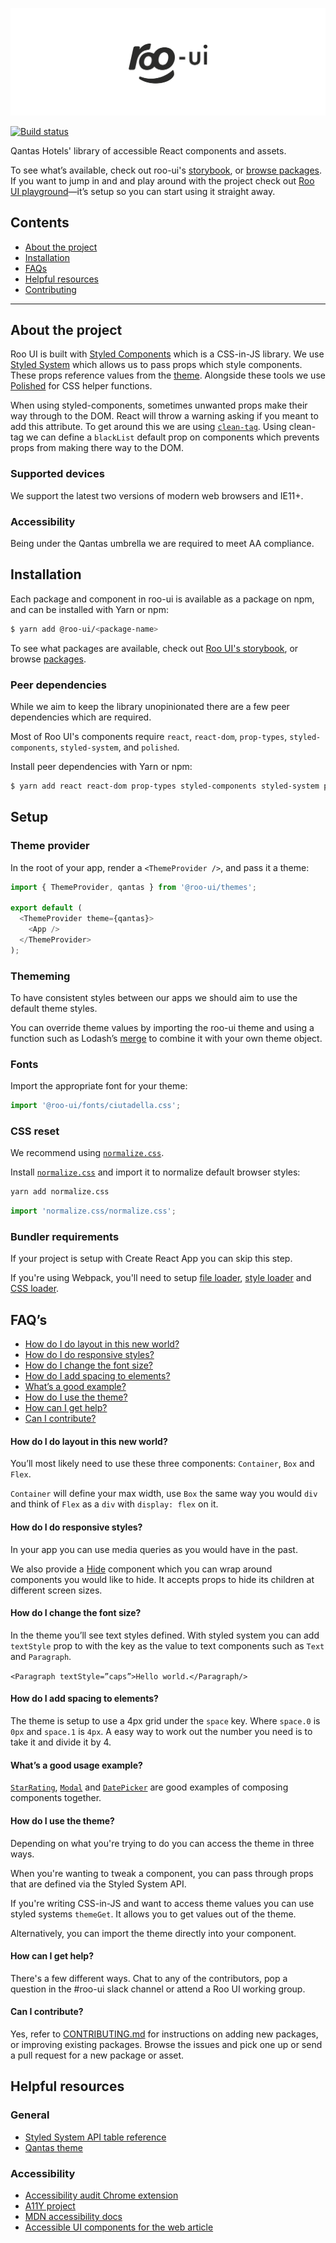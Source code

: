 ![](assets/logo.png)

[![Build status](https://badge.buildkite.com/608d10408e58453caadfdf8baace412e530fefb77614355b37.svg?branch=master)](https://buildkite.com/hooroo/roo-ui?branch=master)

Qantas Hotels' library of accessible React components and assets.

To see what’s available, check out roo-ui's [storybook](https://hooroo.github.io/roo-ui), or [browse packages](https://github.com/hooroo/roo-ui/tree/master/packages).
If you want to jump in and and play around with the project check out [Roo UI playground](https://github.com/hooroo/roo-ui-playground)—it’s setup so you can start using it straight away.


## Contents

- [About the project](#about-the-project)
- [Installation](#installation)
- [FAQs](#faqs)
- [Helpful resources](#helpful-resources)
- [Contributing](https://github.com/hooroo/roo-ui/blob/master/CONTRIBUTING.md)

---

## About the project

Roo UI is built with [Styled Components](https://www.styled-components.com/) which is a CSS-in-JS library. We use [Styled System](https://jxnblk.com/styled-system/) which allows us to pass props which style components. These props reference values from the [theme](https://github.com/hooroo/roo-ui/blob/master/packages/themes/src/qantas.js). Alongside these tools we use [Polished](https://github.com/styled-components/polished) for CSS helper functions.

When using styled-components, sometimes unwanted props make their way through to the DOM. React will throw a warning asking if you meant to add this attribute. To get around this we are using [`clean-tag`](https://github.com/jxnblk/styled-system/tree/master/clean-tag). Using clean-tag we can define a `blackList` default prop on components which prevents props from making there way to the DOM.

### Supported devices

We support the latest two versions of modern web browsers and IE11+.

### Accessibility

Being under the Qantas umbrella we are required to meet AA compliance.

## Installation

Each package and component in roo-ui is available as a package on npm, and can be installed with Yarn or npm:

```sh
$ yarn add @roo-ui/<package-name>
```

To see what packages are available, check out [Roo UI's storybook](http://hooroo.github.io/roo-ui/), or browse [packages](./packages).

### Peer dependencies

While we aim to keep the library unopinionated there are a few peer dependencies which are required.

Most of Roo UI's components require `react`, `react-dom`, `prop-types`, `styled-components`, `styled-system`, and `polished`.

Install peer dependencies with Yarn or npm:

```sh
$ yarn add react react-dom prop-types styled-components styled-system polished
```

## Setup

### Theme provider

In the root of your app, render a `<ThemeProvider />`, and pass it a theme:

```js
import { ThemeProvider, qantas } from '@roo-ui/themes';

export default (
  <ThemeProvider theme={qantas}>
    <App />
  </ThemeProvider>
);
```

### Thememing

To have consistent styles between our apps we should aim to use the default theme styles.

You can override theme values by importing the roo-ui theme and using a function such as Lodash’s [merge](https://lodash.com/docs/4.17.10#merge) to combine it with your own theme object.


### Fonts

Import the appropriate font for your theme:

```js
import '@roo-ui/fonts/ciutadella.css';
```

### CSS reset

We recommend using [`normalize.css`](http://necolas.github.io/normalize.css/).

Install [`normalize.css`](http://necolas.github.io/normalize.css) and import it to normalize default browser styles:

```sh
yarn add normalize.css
```

```js
import 'normalize.css/normalize.css';
```

### Bundler requirements

If your project is setup with Create React App you can skip this step. 

If you're using Webpack, you'll need to setup [file loader](https://github.com/webpack-contrib/file-loader), [style loader](https://github.com/webpack-contrib/style-loader) and [CSS loader](https://github.com/webpack-contrib/css-loader).

## FAQ’s

- [How do I do layout in this new world?](#how-do-i-do-layout-in-this-new-world)
- [How do I do responsive styles?](#how-do-i-do-layout-in-this-new-world)
- [How do I change the font size?](#how-do-i-do-layout-in-this-new-world)
- [How do I add spacing to elements?](#how-do-i-add-spacing-to-elements)
- [What’s a good example?](#whats-a-good-usage-example)
- [How do I use the theme?](#how-do-i-use-the-theme)
- [How can I get help?](#how-can-i-get-help)
- [Can I contribute?](#can-i-contribute)

#### How do I do layout in this new world?

You’ll most likely need to use these three components: `Container`, `Box` and `Flex`.

`Container` will define your max width, use `Box` the same way you would `div` and think of `Flex` as a `div` with `display: flex` on it.

#### How do I do responsive styles?

In your app you can use media queries as you would have in the past.

We also provide a [Hide](https://github.com/hooroo/roo-ui/blob/master/packages/components/src/Hide/Hide.js) component which you can wrap around components you would like to hide. It accepts props to hide its children at different screen sizes.

#### How do I change the font size?

In the theme you’ll see text styles defined. With styled system you can add `textStyle` prop to with the key as the value to text components such as `Text` and `Paragraph`.

`<Paragraph textStyle=”caps”>Hello world.</Paragraph/>`

#### How do I add spacing to elements?

The theme is setup to use a 4px grid under the `space` key. Where `space.0` is `0px` and `space.1` is `4px`. A easy way to work out the number you need is to take it and divide it by 4.

#### What’s a good usage example?

[`StarRating`](https://github.com/hooroo/roo-ui/blob/master/packages/components/src/StarRating/StarRating.js), [`Modal`](https://github.com/hooroo/roo-ui/tree/master/packages/components/src/Modal) and [`DatePicker`](https://github.com/hooroo/roo-ui/tree/master/packages/components/src/DatePicker) are good examples of composing components together.

#### How do I use the theme?

Depending on what you're trying to do you can access the theme in three ways.

When you're wanting to tweak a component, you can pass through props that are defined via the Styled System API.

If you're writing CSS-in-JS and want to access theme values you can use styled systems `themeGet`. It allows you to get values out of the theme.

Alternatively, you can import the theme directly into your component.

#### How can I get help?

There's a few different ways. Chat to any of the contributors, pop a question in the #roo-ui slack channel or attend a Roo UI working group.

#### Can I contribute?

Yes, refer to [CONTRIBUTING.md](./CONTRIBUTING.md) for instructions on adding new packages, or improving existing packages. Browse the issues and pick one up or send a pull request for a new package or asset.

## Helpful resources

### General

- [Styled System API table reference](http://jxnblk.com/styled-system/table/)
- [Qantas theme](https://github.com/hooroo/roo-ui/blob/master/packages/themes/src/qantas.js)

### Accessibility

- [Accessibility audit Chrome extension](https://chrome.google.com/webstore/detail/accessibility-developer-t/fpkknkljclfencbdbgkenhalefipecmb)
- [A11Y project](https://a11yproject.com)
- [MDN accessibility docs](https://developer.mozilla.org/en-US/docs/Web/Accessibility)
- [Accessible UI components for the web article](https://medium.com/@addyosmani/accessible-ui-components-for-the-web-39e727101a67)

